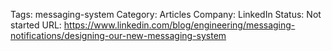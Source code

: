 

Tags: messaging-system
Category: Articles
Company: LinkedIn
Status: Not started
URL: https://www.linkedin.com/blog/engineering/messaging-notifications/designing-our-new-messaging-system